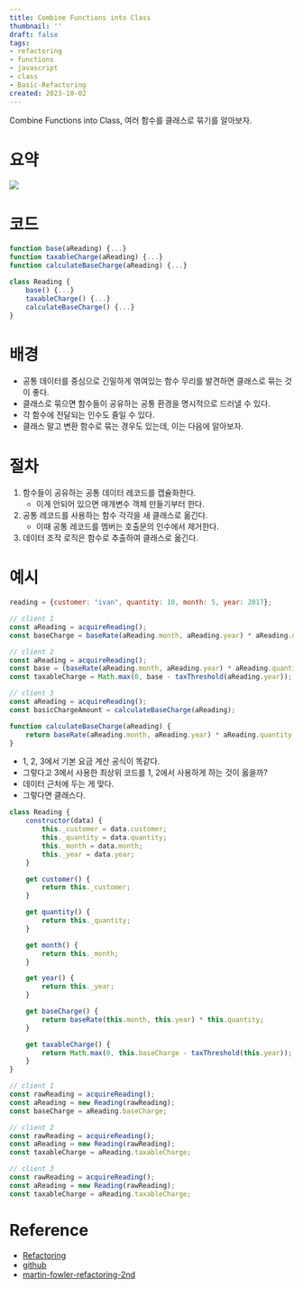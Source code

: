 ```yaml
---
title: Combine Functions into Class
thumbnail: ''
draft: false
tags:
- refactoring
- functions
- javascript
- class
- Basic-Refactoring
created: 2023-10-02
---
```


Combine Functions into Class, 여러 함수를 클래스로 묶기를 알아보자.

# 요약

![](Refactoring_22_CombineFunctionsIntoClass_0.png)

# 코드

````javascript
function base(aReading) {...}
function taxableCharge(aReading) {...}
function calculateBaseCharge(aReading) {...}
````

````javascript
class Reading {
    base() {...}
    taxableCharge() {...}
    calculateBaseCharge() {...}
}
````

# 배경

* 공통 데이터를 중심으로 긴밀하게 엮여있는 함수 무리를 발견하면 클래스로 묶는 것이 좋다.
* 클래스로 묶으면 함수들이 공유하는 공통 환경을 명시적으로 드러낼 수 있다.
* 각 함수에 전달되는 인수도 줄일 수 있다.
* 클래스 말고 변환 함수로 묶는 경우도 있는데, 이는 다음에 알아보자.

# 절차

1. 함수들이 공유하는 공통 데이터 레코드를 캡슐화한다.
   * 이게 안되어 있으면 매개변수 객체 만들기부터 한다.
1. 공통 레코드를 사용하는 함수 각각을 새 클래스로 옮긴다.
   * 이때 공통 레코드를 멤버는 호출문의 인수에서 제거한다.
1. 데이터 조작 로직은 함수로 추출하여 클래스로 옮긴다.

# 예시

````javascript
reading = {customer: "ivan", quantity: 10, month: 5, year: 2017};

// client 1
const aReading = acquireReading();
const baseCharge = baseRate(aReading.month, aReading.year) * aReading.quantity;

// client 2
const aReading = acquireReading();
const base = (baseRate(aReading.month, aReading.year) * aReading.quantity);
const taxableCharge = Math.max(0, base - taxThreshold(aReading.year));

// client 3
const aReading = acquireReading();
const basicChargeAmount = calculateBaseCharge(aReading);

function calculateBaseCharge(aReading) {
    return baseRate(aReading.month, aReading.year) * aReading.quantity;
}
````

* 1, 2, 3에서 기본 요금 계산 공식이 똑같다.
* 그렇다고 3에서 사용한 최상위 코드를 1, 2에서 사용하게 하는 것이 옳을까?
* 데이터 근처에 두는 게 맞다.
* 그렇다면 클래스다.

````javascript
class Reading {
    constructor(data) {
        this._customer = data.customer;
        this._quantity = data.quantity;
        this._month = data.month;
        this._year = data.year;
    }

    get customer() {
        return this._customer;
    }

    get quantity() {
        return this._quantity;
    }

    get month() {
        return this._month;
    }

    get year() {
        return this._year;
    }

    get baseCharge() {
        return baseRate(this.month, this.year) * this.quantity;
    }

    get taxableCharge() {
        return Math.max(0, this.baseCharge - taxThreshold(this.year));
    }
}

// client 1
const rawReading = acquireReading();
const aReading = new Reading(rawReading);
const baseCharge = aReading.baseCharge;

// client 2
const rawReading = acquireReading();
const aReading = new Reading(rawReading);
const taxableCharge = aReading.taxableCharge;

// client 3
const rawReading = acquireReading();
const aReading = new Reading(rawReading);
const taxableCharge = aReading.taxableCharge;
````

# Reference

* [Refactoring](https://product.kyobobook.co.kr/detail/S000001810241)
* [github](https://github.com/WegraLee/Refactoring)
* [martin-fowler-refactoring-2nd](https://github.com/wickedwukong/martin-fowler-refactoring-2nd)
